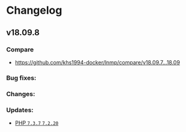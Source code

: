 # Changelog

## v18.09.8

### Compare

* https://github.com/khs1994-docker/lnmp/compare/v18.09.7...18.09

### Bug fixes:

### Changes:

### Updates:

* [PHP `7.3.7` `7.2.20`](https://www.php.net/ChangeLog-7.php#7.3.7)
